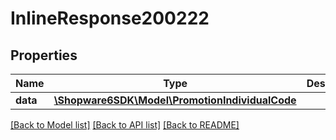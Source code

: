 # InlineResponse200222

## Properties
Name | Type | Description | Notes
------------ | ------------- | ------------- | -------------
**data** | [**\Shopware6SDK\Model\PromotionIndividualCode**](PromotionIndividualCode.md) |  | [optional] 

[[Back to Model list]](../../README.md#documentation-for-models) [[Back to API list]](../../README.md#documentation-for-api-endpoints) [[Back to README]](../../README.md)

